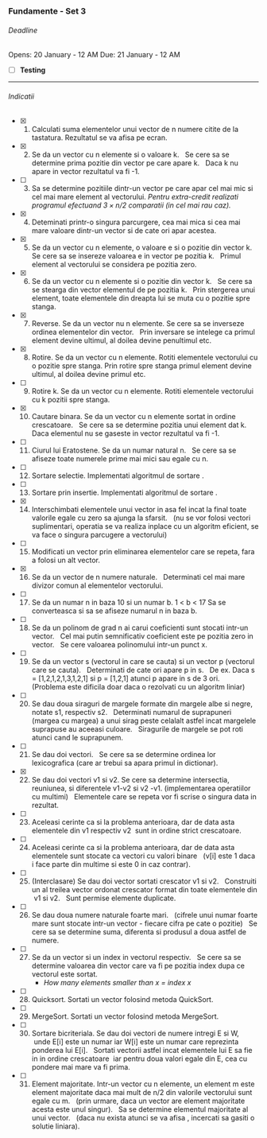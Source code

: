 ### Fundamente - Set 3
###### Deadline
Opens: 20 January - 12 AM
Due: 21 January - 12 AM

- [ ] **Testing**


---

###### Indicatii

- [x] 1. Calculati suma elementelor unui vector de n numere citite de la tastatura.
      Rezultatul se va afisa pe ecran.  

- [x] 2. Se da un vector cu n elemente si o valoare k.  
      Se cere sa se determine prima pozitie din vector pe care apare k.  
      Daca k nu apare in vector rezultatul va fi -1.

- [ ] 3. Sa se determine pozitiile dintr-un vector pe care apar cel mai mic si cel mai mare element al vectorului. 
      *Pentru extra-credit realizati programul efectuand $3 \times n / 2$ comparatii (in cel mai rau caz).*

- [x] 4. Deteminati printr-o singura parcurgere, cea mai mica si cea mai mare valoare dintr-un vector si de cate ori apar acestea.  

- [x] 5. Se da un vector cu n elemente, o valoare e si o pozitie din vector k.  
      Se cere sa se insereze valoarea e in vector pe pozitia k.  
      Primul element al vectorului se considera pe pozitia zero.  
    
- [x] 6. Se da un vector cu n elemente si o pozitie din vector k.  
      Se cere sa se stearga din vector elementul de pe pozitia k.  
      Prin stergerea unui element, toate elementele din dreapta lui se muta cu o pozitie spre stanga.  

- [x] 7. Reverse.
      Se da un vector nu n elemente.
      Se cere sa se inverseze ordinea elementelor din vector.  
      Prin inversare se intelege ca primul element devine ultimul, al doilea devine penultimul etc.  

- [x] 8. Rotire. 
      Se da un vector cu n elemente. Rotiti elementele vectorului cu o pozitie spre stanga. 
      Prin rotire spre stanga primul element devine ultimul, al doilea devine primul etc.  

- [ ] 9. Rotire k. Se da un vector cu n elemente. Rotiti elementele vectorului cu k pozitii spre stanga.  

- [x]  10. Cautare binara. Se da un vector cu n elemente sortat in ordine crescatoare.  
      Se cere sa se determine pozitia unui element dat k.  
      Daca elementul nu se gaseste in vector rezultatul va fi -1.

- [ ]  11. Ciurul lui Eratostene.
      Se da un numar natural n.  
      Se cere sa se afiseze toate numerele prime mai mici sau egale cu n.

- [ ]  12. Sortare selectie.
      Implementati algoritmul de sortare <Selection Sort>.  

- [ ]  13. Sortare prin insertie.
      Implementati algoritmul de sortare <Insertion Sort>.  

- [x] 14. Interschimbati elementele unui vector in asa fel incat la final toate valorile egale cu zero sa ajunga la sfarsit.  
      (nu se vor folosi vectori suplimentari, operatia se va realiza inplace cu un algoritm eficient, se va face o singura parcugere a vectorului)

- [ ] 15. Modificati un vector prin eliminarea elementelor care se repeta, fara a folosi un alt vector. 

- [x]  16. Se da un vector de n numere naturale.  
      Determinati cel mai mare divizor comun al elementelor vectorului.

- [ ] 17. Se da un numar n in baza 10 si un numar b. 1 < b < 17
      Sa se converteasca si sa se afiseze numarul n in baza b.  

- [ ] 18. Se da un polinom de grad n ai carui coeficienti sunt stocati intr-un vector.  
      Cel mai putin semnificativ coeficient este pe pozitia zero in vector.  
      Se cere valoarea polinomului intr-un punct x.  

- [ ] 19. Se da un vector s (vectorul in care se cauta) si un vector p (vectorul care se cauta).  
      Determinati de cate ori apare p in s.  
      De ex. Daca s = [1,2,1,2,1,3,1,2,1] si p = [1,2,1] atunci p apare in s de 3 ori.  
      (Problema este dificila doar daca o rezolvati cu un algoritm liniar)

- [ ] 20. Se dau doua siraguri de margele formate din margele albe si negre, notate s1, respectiv s2.  
      Determinati numarul de suprapuneri (margea cu margea) a unui sirag peste celalalt astfel incat margelele suprapuse au aceeasi culoare.  
      Siragurile de margele se pot roti atunci cand le suprapunem.  

- [ ] 21. Se dau doi vectori.  
      Se cere sa se determine ordinea lor lexicografica (care ar trebui sa apara primul in dictionar).  

- [x] 22. Se dau doi vectori v1 si v2. 
      Se cere sa determine intersectia, reuniunea, si diferentele v1-v2 si v2 -v1. (implementarea operatiilor cu multimi)  
      Elementele care se repeta vor fi scrise o singura data in rezultat.  

- [ ] 23. Aceleasi cerinte ca si la problema anterioara, dar de data asta elementele din v1 respectiv v2  sunt in ordine strict crescatoare.  

- [ ] 24. Aceleasi cerinte ca si la problema anterioara, dar de data asta elementele sunt stocate ca vectori cu valori binare  
      (v[i] este 1 daca i face parte din multime si este 0 in caz contrar).  

- [ ] 25. (Interclasare) Se dau doi vector sortati crescator v1 si v2.  
      Construiti un al treilea vector ordonat crescator format din toate elementele din  v1 si v2.  
      Sunt permise elemente duplicate.  

- [ ] 26. Se dau doua numere naturale foarte mari.  
      (cifrele unui numar foarte mare sunt stocate intr-un vector - fiecare cifra pe cate o pozitie)  
      Se cere sa se determine suma, diferenta si produsul a doua astfel de numere.  

- [ ] 27. Se da un vector si un index in vectorul respectiv.  
      Se cere sa se determine valoarea din vector care va fi pe pozitia index dupa ce vectorul este sortat.  
      - *How many elements smaller than x = index x*  

- [ ] 28. Quicksort. 
      Sortati un vector folosind metoda QuickSort.  

- [ ] 29. MergeSort. 
      Sortati un vector folosind metoda MergeSort.  

- [ ] 30. Sortare bicriteriala. 
      Se dau doi vectori de numere intregi E si W,  unde E[i] este un numar iar W[i] este un numar care reprezinta ponderea lui E[i].  
      Sortati vectorii astfel incat elementele lui E sa fie in in ordine crescatoare  iar pentru doua valori egale din E, cea cu pondere mai mare va fi prima.  

- [ ] 31. Element majoritate.
       Intr-un vector cu n elemente, un element m este element majoritate daca mai mult de n/2 din valorile vectorului sunt egale cu m.  
       (prin urmare, daca un vector are element majoritate acesta este unul singur).  
       Sa se determine elementul majoritate al unui vector.  
       (daca nu exista atunci se va afisa <nu exista>, incercati sa gasiti o solutie liniara).